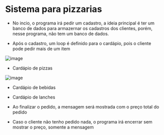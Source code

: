 <h1>Sistema para pizzarias</h1>
 



* No incio, o programa irá pedir um cadastro, a ideia principal é ter um banco de dados para armazernar os cadastros dos clientes, porém, nesse programa, não tem um banco de dados.





* Após o cadastro, um loop é definido para o cardápio, pois o cliente pode pedir mais de um item



![image](https://github.com/Phpo10/Pizzaria/assets/127625504/aaa0b811-72af-4f52-bfea-23d382b67fb8)


* Cardápio de pizzas



![image](https://github.com/Phpo10/Pizzaria/assets/127625504/baf1b8f3-ce54-49c9-aa32-98cd0cf2e2fb)



* Cardápio de bebidas






* Cardápio de lanches






* Ao finalizar o pedido, a mensagem será mostrada com o preço total do pedido
* Caso o cliente não tenho pedido nada, o programa irá encerrar sem mostrar o preço, somente a mensagem
